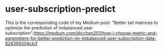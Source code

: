 # user-subscription-predict
This is the corresponding code of my Medium post: "Better set matrices to optimize the prediction of imbalanced user subscription":https://medium.com/@cchen201/how-i-choose-metric-and-parameters-for-better-prediction-on-imbalanced-user-subscription-data-824369204cb3
